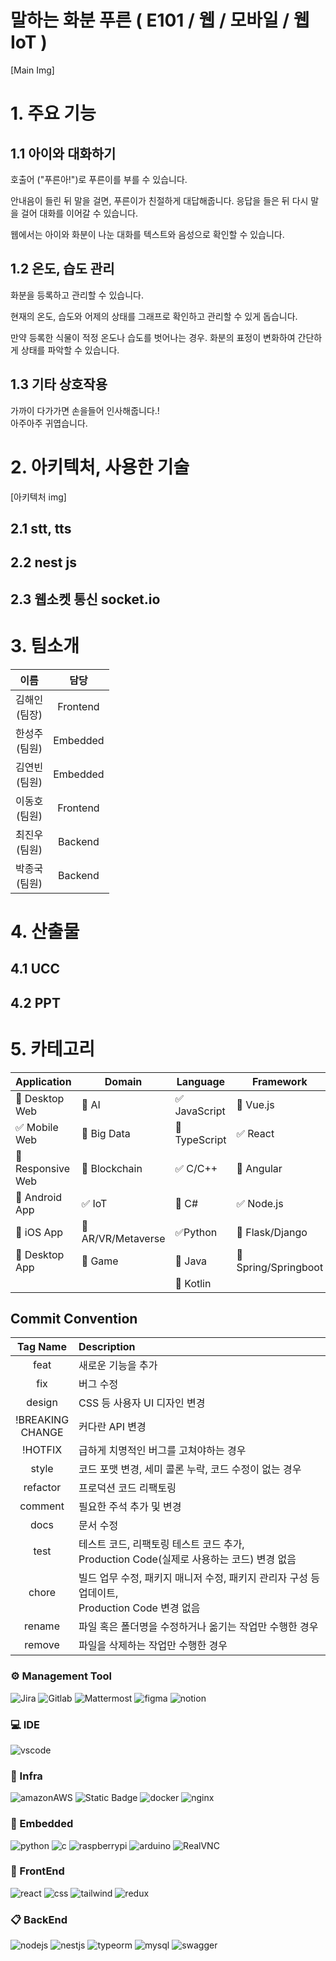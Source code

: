 # 말하는 화분 푸른 ( E101 / 웹 / 모바일 / 웹 IoT )
[Main Img]
# 1. 주요 기능
## 1.1 아이와 대화하기
호출어 ("푸른아!")로 푸른이를 부를 수 있습니다.<br>

안내음이 들린 뒤 말을 걸면, 푸른이가 친절하게 대답해줍니다. 응답을 들은 뒤 다시 말을 걸어 대화를 이어갈 수 있습니다.<br>

웹에서는 아이와 화분이 나눈 대화를 텍스트와 음성으로 확인할 수 있습니다.

## 1.2 온도, 습도 관리
화분을 등록하고 관리할 수 있습니다.<br>

현재의 온도, 습도와 어제의 상태를 그래프로 확인하고 관리할 수 있게 돕습니다.<br>

만약 등록한 식물이 적정 온도나 습도를 벗어나는 경우. 화분의 표정이 변화하여 간단하게 상태를 파악할 수 있습니다. 

## 1.3 기타 상호작용
가까이 다가가면 손을들어 인사해줍니다.!<br>
아주아주 귀엽습니다.

# 2. 아키텍처, 사용한 기술
[아키텍처 img]
## 2.1 stt, tts

## 2.2 nest js

## 2.3 웹소켓 통신 socket.io

# 3. 팀소개
|이름|담당|
|:--:|:--:|
|김해인<br>(팀장)|Frontend|
|한성주<br>(팀원)|Embedded|
|김연빈<br>(팀원)|Embedded|
|이동호<br>(팀원)|Frontend|
|최진우<br>(팀원)|Backend|
|박종국<br>(팀원)|Backend|

# 4. 산출물
## 4.1 UCC
## 4.2 PPT

# 5.  카테고리
| Application | Domain | Language | Framework |
| ---- | ---- | ---- | ---- |
| :black_square_button: Desktop Web | :black_square_button: AI | :white_check_mark: JavaScript | :black_square_button: Vue.js |
| :white_check_mark: Mobile Web | :black_square_button: Big Data | :black_square_button: TypeScript | :white_check_mark: React |
| :black_square_button: Responsive Web | :black_square_button: Blockchain | :white_check_mark: C/C++ | :black_square_button: Angular |
| :black_square_button: Android App | :white_check_mark: IoT | :black_square_button: C# | :white_check_mark: Node.js |
| :black_square_button: iOS App | :black_square_button: AR/VR/Metaverse | :white_check_mark: ​Python | :black_square_button: Flask/Django |
| :black_square_button: Desktop App | :black_square_button: Game | :black_square_button: Java | :black_square_button: Spring/Springboot |
| | | :black_square_button: Kotlin | |


## Commit Convention
|Tag Name|Description|
|:--:|:--|
|feat|새로운 기능을 추가|
|fix|버그 수정|
|design|CSS 등 사용자 UI 디자인 변경|
|!BREAKING<br/>CHANGE|커다란 API 변경|
|!HOTFIX|급하게 치명적인 버그를 고쳐야하는 경우|
|style|코드 포맷 변경, 세미 콜론 누락, 코드 수정이 없는 경우|
|refactor|프로덕션 코드 리팩토링|
|comment|필요한 주석 추가 및 변경|
|docs|문서 수정|
|test|테스트 코드, 리팩토링 테스트 코드 추가, <br/>Production Code(실제로 사용하는 코드) 변경 없음|
|chore|빌드 업무 수정, 패키지 매니저 수정, 패키지 관리자 구성 등 업데이트, <br/>Production Code 변경 없음|
|rename|파일 혹은 폴더명을 수정하거나 옮기는 작업만 수행한 경우|
|remove|파일을 삭제하는 작업만 수행한 경우|

 ### ⚙ Management Tool
<img alt="Jira" src ="https://img.shields.io/badge/jira-3776AB.svg?&style=for-the-badge&logo=jira&logoColor=white"/>

<img alt="Gitlab" src ="https://img.shields.io/badge/gitlab-3776AB.svg?&style=for-the-badge&logo=gitlab&logoColor=white&color=orange"/>

<img alt="Mattermost" src ="https://img.shields.io/badge/Mattermost-3776AB.svg?&style=for-the-badge&logo=Mattermost&logoColor=white"/>

<img alt="figma" src ="https://img.shields.io/badge/figma-3776AB.svg?&style=for-the-badge&logo=figma&logoColor=white&color=red"/>

<img alt="notion" src ="https://img.shields.io/badge/notion-3776AB.svg?&style=for-the-badge&logo=notion&logoColor=white&color=black"/>

### 💻 IDE

<img alt="vscode" src ="https://img.shields.io/badge/vscode-3776AB.svg?&style=for-the-badge&logo=visualstudiocode&logoColor=white&"/>

### 🔑 Infra
<img alt="amazonAWS" src ="https://img.shields.io/badge/amazon aws-3776AB.svg?&style=for-the-badge&logo=amazonAWS&logoColor=white&color=232F3E"/>

<img alt="Static Badge" src="https://img.shields.io/badge/jenkins-3776AB.svg?&style=for-the-badge&logo=jenkins&logoColor=white& color=D24939"/>

<img alt="docker" src ="https://img.shields.io/badge/docker-3776AB.svg?&style=for-the-badge&logo=docker&logoColor=white&color=2496ED"/>

<img alt="nginx" src ="https://img.shields.io/badge/nginx-3776AB.svg?&style=for-the-badge&logo=nginx&logoColor=white&color=009639"/>

### 🥽 Embedded

<img alt="python" src ="https://img.shields.io/badge/python-3776AB.svg?&style=for-the-badge&logo=python&logoColor=white&color=3776AB"/>

<img alt="c" src ="https://img.shields.io/badge/c-3776AB.svg?&style=for-the-badge&logo=c&logoColor=white&color=A8B9CC"/>

<img alt="raspberrypi" src ="https://img.shields.io/badge/RaspberryPi-3776AB.svg?&style=for-the-badge&logo=RaspberryPi&logoColor=white&color=A22846"/>

<img alt="arduino" src ="https://img.shields.io/badge/Arduino-3776AB.svg?&style=for-the-badge&logo=Arduino&logoColor=white&color=00878F"/>

<img alt="RealVNC" src ="https://img.shields.io/badge/RealVNC-3776AB.svg?&style=for-the-badge&logo=RealVNC&logoColor=white&color=blue"/>

### 📱 FrontEnd

<img alt="react" src ="https://img.shields.io/badge/react-3776AB.svg?&style=for-the-badge&logo=react&logoColor=black&color=61DAFB"/>

<img alt="css" src ="https://img.shields.io/badge/css-3776AB.svg?&style=for-the-badge&logo=css3&logoColor=white&color=1572B6"/>

<img alt="tailwind" src ="https://img.shields.io/badge/tailwind-3776AB.svg?&style=for-the-badge&logo=tailwind css&logoColor=white&color=06B6D4"/>

<img alt="redux" src ="https://img.shields.io/badge/redux-3776AB.svg?&style=for-the-badge&logo=redux&logoColor=white&color=764ABC"/>

### 📋 BackEnd

<img alt="nodejs" src ="https://img.shields.io/badge/nodejs-3776AB.svg?&style=for-the-badge&logo=Node.js&logoColor=white&color=339933"/>

<img alt="nestjs" src ="https://img.shields.io/badge/nestjs-3776AB.svg?&style=for-the-badge&logo=nest.js&logoColor=white&color=E0234E"/>

<img alt="typeorm" src ="https://img.shields.io/badge/typeorm-3776AB.svg?&style=for-the-badge&logo=typeorm&logoColor=white&color=262627"/>

<img alt="mysql" src ="https://img.shields.io/badge/mysql-3776AB.svg?&style=for-the-badge&logo=mysql&logoColor=blue&color=4479A1"/>

<img alt="swagger" src ="https://img.shields.io/badge/swagger-3776AB.svg?&style=for-the-badge&logo=swagger&logoColor=white&swagger=85EA2D"/>
